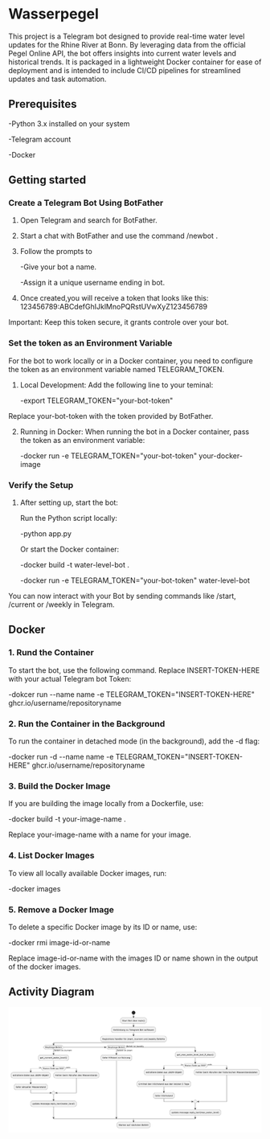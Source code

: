 # Wasserpegel
This project is a Telegram bot designed to provide real-time water level updates for the Rhine River at Bonn. By leveraging data from the official Pegel Online API, the bot offers insights into current water levels and historical trends. It is packaged in a lightweight Docker container for ease of deployment and is intended to include CI/CD pipelines for streamlined updates and task automation.

## Prerequisites
-Python 3.x installed on your system

-Telegram account

-Docker

## Getting started

### Create a Telegram Bot Using BotFather

1. Open Telegram and search for BotFather.
2. Start a chat with BotFather and use the command /newbot .
3. Follow the prompts to
   
     -Give your bot a name.
  
     -Assign it a unique username ending in bot.
  
5. Once created,you will receive a token that looks like this: 123456789:ABCdefGhIJklMnoPQRstUVwXyZ123456789

Important: Keep this token secure, it grants controle over your bot.

### Set the token as an Environment Variable

For the bot to work locally or in a Docker container, you need to configure the token as an environment variable named TELEGRAM_TOKEN.

1. Local Development: Add the following line to your teminal:

	-export TELEGRAM_TOKEN="your-bot-token"

Replace your-bot-token with the token provided by BotFather.

2. Running in Docker: When running the bot in a Docker container, pass the token as an environment variable: 

	-docker run -e TELEGRAM_TOKEN="your-bot-token" your-docker-image

### Verify the Setup

1. After setting up, start the bot:

	Run the Python script locally:
 
	-python app.py

	Or start the Docker container:

	-docker build -t water-level-bot .

	-docker run -e TELEGRAM_TOKEN="your-bot-token" water-level-bot

You can now interact with your Bot by sending commands like /start, /current or /weekly in Telegram.

## Docker

### 1. Rund the Container

To start the bot, use the following command. Replace INSERT-TOKEN-HERE with your actual Telegram bot Token:

-dokcer run --name name -e TELEGRAM_TOKEN="INSERT-TOKEN-HERE" ghcr.io/username/repositoryname

### 2. Run the Container in the Background

To run the container in detached mode (in the background), add the -d flag:

-docker run -d --name name -e TELEGRAM_TOKEN="INSERT-TOKEN-HERE" ghcr.io/username/repositoryname

### 3. Build the Docker Image

If you are building the image locally from a Dockerfile, use:

-docker build -t your-image-name .

Replace your-image-name with a name for your image.

### 4. List Docker Images

To view all locally available Docker images, run:

-docker images

### 5. Remove a Docker Image 

To delete a specific Docker image by its ID or name, use:

-docker rmi image-id-or-name

Replace image-id-or-name with the images ID or name shown in the output of the docker images.

## Activity Diagram

![Activity Diagram](pap.png)













